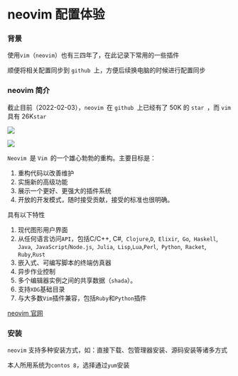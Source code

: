 # neovim 配置体验

### 背景

使用`vim`（`neovim`）也有三四年了，在此记录下常用的一些插件

顺便将相关配置同步到 `github `上，方便后续换电脑的时候进行配置同步

### neovim 简介

截止目前（2022-02-03），`neovim `在 `github `上已经有了 50K 的 `star `，而 `vim `具有 26K`star` 

![](https://fudongdong-statics.oss-cn-beijing.aliyuncs.com/images/20220203/933d2b5126eb4e888ffbd54a4b937797.png?x-oss-process=image/resize,w_800/quality,q_80)

![](https://fudongdong-statics.oss-cn-beijing.aliyuncs.com/images/20220203/6c435b23da3747e19681934ebdbe562e.png?x-oss-process=image/resize,w_800/quality,q_80)

`Neovim `是 `Vim `的一个雄心勃勃的重构。主要目标是：

1. 重构代码以改善维护
2. 实施新的高级功能
3. 展示一个更好、更强大的插件系统
4. 开放的开发模式，随时接受贡献，接受的标准也很明确。

具有以下特性

1. 现代图形用户界面
2. 从任何语言访问`API`，包括C/C++, C#,` Clojure`,`D`,` Elixir`,` Go`,` Haskell`,` Java`,` JavaScript`/`Node.js`,` Julia`,` Lisp`,`Lua`,`Perl`,` Python`,` Racket`,` Ruby`,`Rust` 
3. 嵌入式、可编写脚本的终端仿真器
4. 异步作业控制
5. 多个编辑器实例之间的共享数据（`shada`）。
6. 支持`XDG`基础目录
7. 与大多数`Vim`插件兼容，包括`Ruby`和`Python`插件

[neovim 官网](https://neovim.io/)

### 安装


`neovim` 支持多种安装方式，如：直接下载、包管理器安装、源码安装等诸多方式

本人所用系统为`contos 8`，选择通过`yum`安装
